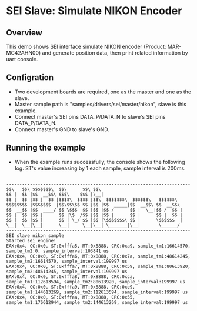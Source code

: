 # SEI Slave: Simulate NIKON Encoder

## Overview

This demo shows SEI interface simulate NIKON encoder (Product: MAR-MC42AHN00) and generate position data, then print related information by uart console.

## Configration

- Two development boards are required, one as the master and one as the slave.
- Master sample path is "samples/drivers/sei/master/nikon", slave is this example.
- Connect master's SEI pins DATA_P/DATA_N to slave's SEI pins DATA_P/DATA_N.
- Connect master's GND to slave's GND.

## Running the example

- When the example runs successfully, the console shows the following log. ST's value increasing by 1 each sample, sample interval is 200ms.

```console

----------------------------------------------------------------------
$$\   $$\ $$$$$$$\  $$\      $$\ $$\
$$ |  $$ |$$  __$$\ $$$\    $$$ |\__|
$$ |  $$ |$$ |  $$ |$$$$\  $$$$ |$$\  $$$$$$$\  $$$$$$\   $$$$$$\
$$$$$$$$ |$$$$$$$  |$$\$$\$$ $$ |$$ |$$  _____|$$  __$$\ $$  __$$\
$$  __$$ |$$  ____/ $$ \$$$  $$ |$$ |$$ /      $$ |  \__|$$ /  $$ |
$$ |  $$ |$$ |      $$ |\$  /$$ |$$ |$$ |      $$ |      $$ |  $$ |
$$ |  $$ |$$ |      $$ | \_/ $$ |$$ |\$$$$$$$\ $$ |      \$$$$$$  |
\__|  \__|\__|      \__|     \__|\__| \_______|\__|       \______/
----------------------------------------------------------------------
SEI slave nikon sample
Started sei engine!
EAX:0x4, CC:0x0, ST:0xfffa5, MT:0x8888, CRC:0xa9, sample_tm1:16614570, sample_tm2:0, sample_interval:103841 us
EAX:0x4, CC:0x0, ST:0xfffa6, MT:0x8888, CRC:0x7a, sample_tm1:48614245, sample_tm2:16614570, sample_interval:199997 us
EAX:0x4, CC:0x0, ST:0xfffa7, MT:0x8888, CRC:0x59, sample_tm1:80613920, sample_tm2:48614245, sample_interval:199997 us
EAX:0x4, CC:0x0, ST:0xfffa8, MT:0x8888, CRC:0xca, sample_tm1:112613594, sample_tm2:80613920, sample_interval:199997 us
EAX:0x4, CC:0x0, ST:0xfffa9, MT:0x8888, CRC:0xe9, sample_tm1:144613269, sample_tm2:112613594, sample_interval:199997 us
EAX:0x4, CC:0x0, ST:0xfffaa, MT:0x8888, CRC:0x55, sample_tm1:176612944, sample_tm2:144613269, sample_interval:199997 us
```

